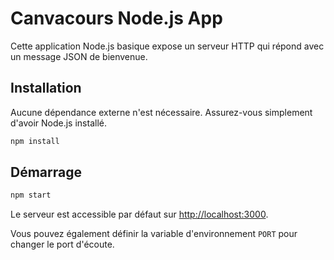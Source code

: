 # Canvacours Node.js App

Cette application Node.js basique expose un serveur HTTP qui répond avec un message JSON de bienvenue.

## Installation

Aucune dépendance externe n'est nécessaire. Assurez-vous simplement d'avoir Node.js installé.

```bash
npm install
```

## Démarrage

```bash
npm start
```

Le serveur est accessible par défaut sur [http://localhost:3000](http://localhost:3000).

Vous pouvez également définir la variable d'environnement `PORT` pour changer le port d'écoute.
